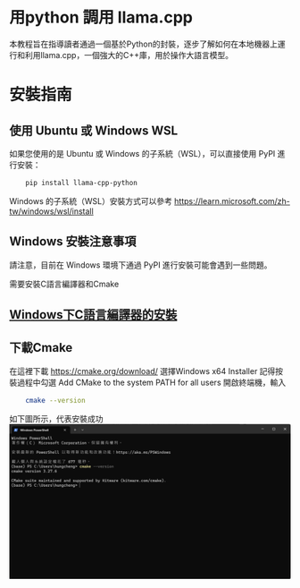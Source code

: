 # 用python 調用 llama.cpp

本教程旨在指導讀者通過一個基於Python的封裝，逐步了解如何在本地機器上運行和利用llama.cpp，一個強大的C++庫，用於操作大語言模型。
# 安裝指南

## 使用 Ubuntu 或 Windows WSL
如果您使用的是 Ubuntu 或 Windows 的子系統（WSL），可以直接使用 PyPI 進行安裝：
```bash
    pip install llama-cpp-python
```
Windows 的子系統（WSL）安裝方式可以參考 https://learn.microsoft.com/zh-tw/windows/wsl/install

## Windows 安裝注意事項
請注意，目前在 Windows 環境下通過 PyPI 進行安裝可能會遇到一些問題。<br>

需要安裝C語言編譯器和Cmake
## [Windows下C語言編譯器的安裝](../Windows_Installation/Guide.md#windows下c語言編譯器的安裝)

## 下載Cmake
在這裡下載 https://cmake.org/download/
選擇Windows x64 Installer
記得按裝過程中勾選 Add CMake to the system PATH for all users
開啟終端機，輸入
```bash
    cmake --version
```
如下圖所示，代表安裝成功
![測試Cmake](./Images/image_1.png)